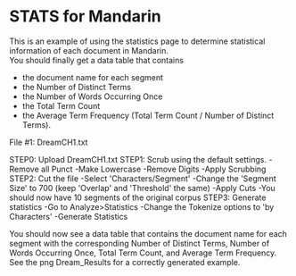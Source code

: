 # STATS for Mandarin

This is an example of using the statistics page to determine statistical
information of each document in Mandarin.  
You should finally get a data table that contains 
- the document name for each segment
- the Number of Distinct Terms
- the Number of Words Occurring Once
- the Total Term Count
- the Average Term Frequency (Total Term Count / Number of Distinct Terms). 


File #1: DreamCH1.txt

STEP0: Upload DreamCH1.txt
STEP1: Scrub using the default settings.
    -Remove all Punct
    -Make Lowercase
    -Remove Digits
    -Apply Scrubbing
STEP2: Cut the file
    -Select 'Characters/Segment'
    -Change the 'Segment Size' to 700 (keep 'Overlap' and 'Threshold' the same)
    -Apply Cuts 
    -You should now have 10 segments of the original corpus
STEP3: Generate statistics
    -Go to Analyze>Statistics
    -Change the Tokenize options to 'by Characters'
    -Generate Statistics

You should now see a data table that contains the document name for each segment
with the corresponding Number of Distinct Terms, Number of Words Occurring Once,
Total Term Count, and Average Term Frequency. See the png Dream_Results for 
a correctly generated example. 

